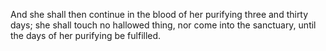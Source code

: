 And she shall then continue in the blood of her purifying three and thirty days; she shall touch no hallowed thing, nor come into the sanctuary, until the days of her purifying be fulfilled.
